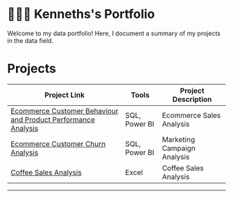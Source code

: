 # 👨🏾‍💻​ Kenneths's Portfolio

Welcome to my data portfolio! Here, I document a summary of my projects in the data field. 

# Projects

| Project Link | Tools| Project Description | 
|---|---|---|
|  [Ecommerce Customer Behaviour and Product Performance Analysis](https://github.com/Ogugko/E-commerce-Customer-Behaviour-and-Product-Performance-Analysis-SQL-Power-BI) | SQL, Power BI | Ecommerce Sales Analysis | 
|  [Ecommerce Customer Churn Analysis](https://github.com/Ogugko/Ecommerce-Customer-Churn-Analysis-SQL-Power-BI) | SQL, Power BI  | Marketing Campaign Analysis |  
|  [Coffee Sales Analysis](https://github.com/Ogugko/Excel-Coffee-Sales-Dashboard)| Excel | Coffee Sales Analysis |

***

